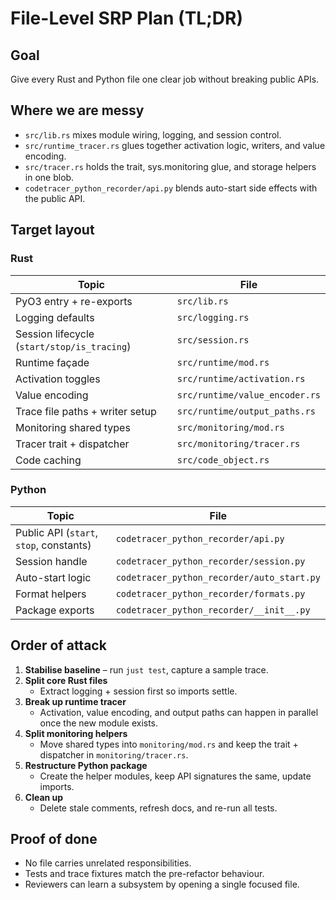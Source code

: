 # File-Level SRP Plan (TL;DR)

## Goal
Give every Rust and Python file one clear job without breaking public APIs.

## Where we are messy
- `src/lib.rs` mixes module wiring, logging, and session control.
- `src/runtime_tracer.rs` glues together activation logic, writers, and value encoding.
- `src/tracer.rs` holds the trait, sys.monitoring glue, and storage helpers in one blob.
- `codetracer_python_recorder/api.py` blends auto-start side effects with the public API.

## Target layout
### Rust
| Topic | File |
| --- | --- |
| PyO3 entry + re-exports | `src/lib.rs` |
| Logging defaults | `src/logging.rs` |
| Session lifecycle (`start/stop/is_tracing`) | `src/session.rs` |
| Runtime façade | `src/runtime/mod.rs` |
| Activation toggles | `src/runtime/activation.rs` |
| Value encoding | `src/runtime/value_encoder.rs` |
| Trace file paths + writer setup | `src/runtime/output_paths.rs` |
| Monitoring shared types | `src/monitoring/mod.rs` |
| Tracer trait + dispatcher | `src/monitoring/tracer.rs` |
| Code caching | `src/code_object.rs` |

### Python
| Topic | File |
| --- | --- |
| Public API (`start`, `stop`, constants) | `codetracer_python_recorder/api.py` |
| Session handle | `codetracer_python_recorder/session.py` |
| Auto-start logic | `codetracer_python_recorder/auto_start.py` |
| Format helpers | `codetracer_python_recorder/formats.py` |
| Package exports | `codetracer_python_recorder/__init__.py` |

## Order of attack
1. **Stabilise baseline** – run `just test`, capture a sample trace.
2. **Split core Rust files**
   - Extract logging + session first so imports settle.
3. **Break up runtime tracer**
   - Activation, value encoding, and output paths can happen in parallel once the new module exists.
4. **Split monitoring helpers**
   - Move shared types into `monitoring/mod.rs` and keep the trait + dispatcher in `monitoring/tracer.rs`.
5. **Restructure Python package**
   - Create the helper modules, keep API signatures the same, update imports.
6. **Clean up**
   - Delete stale comments, refresh docs, and re-run all tests.

## Proof of done
- No file carries unrelated responsibilities.
- Tests and trace fixtures match the pre-refactor behaviour.
- Reviewers can learn a subsystem by opening a single focused file.
